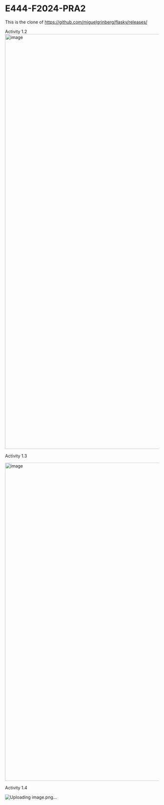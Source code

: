 # E444-F2024-PRA2

This is the clone of https://github.com/miguelgrinberg/flasky/releases/

Activity 1.2
<img width="1359" alt="image" src="https://github.com/user-attachments/assets/ebd93dd7-2e58-4310-a3c9-e673fc5a03ea">

Activity 1.3 

<img width="1042" alt="image" src="https://github.com/user-attachments/assets/fde3dec9-ca57-4056-b1f4-58912198e4b1">

Activity 1.4

![Uploading image.png…]()
